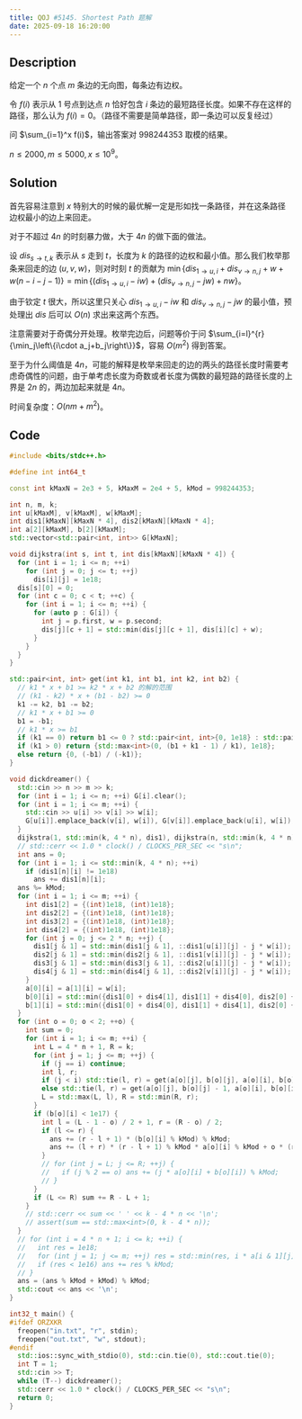 ```yaml
---
title: QOJ #5145. Shortest Path 题解
date: 2025-09-18 16:20:00
---
```


## Description

给定一个 $n$ 个点 $m$ 条边的无向图，每条边有边权。

令 $f(i)$ 表示从 $1$ 号点到达点 $n$ 恰好包含 $i$ 条边的最短路径长度。如果不存在这样的路径，那么认为 $f(i) = 0$。（路径不需要是简单路径，即一条边可以反复经过）

问 $\sum_{i=1}^x f(i)$，输出答案对 $998244353$ 取模的结果。

$n\leq 2000,m\leq 5000,x\leq 10^9$。

## Solution

首先容易注意到 $x$ 特别大的时候的最优解一定是形如找一条路径，并在这条路径边权最小的边上来回走。

对于不超过 $4n$ 的时刻暴力做，大于 $4n$ 的做下面的做法。

设 $dis_{s\to t,k}$ 表示从 $s$ 走到 $t$，长度为 $k$ 的路径的边权和最小值。那么我们枚举那条来回走的边 $(u,v,w)$，则对时刻 $t$ 的贡献为 $\displaystyle\min{\left\{dis_{1\to u,i}+dis_{v\to n,j}+w+w(n-i-j-1)\right\}}=\min\left\{(dis_{1\to u,i}-iw)+(dis_{v\to n,j}-jw)+nw\right\}$。

由于钦定 $t$ 很大，所以这里只关心 $dis_{1\to u,i}-iw$ 和 $dis_{v\to n,j}-jw$ 的最小值，预处理出 $dis$ 后可以 $O(n)$ 求出来这两个东西。

注意需要对于奇偶分开处理。枚举完边后，问题等价于问 $\sum_{i=l}^{r}{\min_j\left\{i\cdot a_j+b_j\right\}}$，容易 $O(m^2)$ 得到答案。

至于为什么阈值是 $4n$，可能的解释是枚举来回走的边的两头的路径长度时需要考虑奇偶性的问题，由于单考虑长度为奇数或者长度为偶数的最短路的路径长度的上界是 $2n$ 的，两边加起来就是 $4n$。

时间复杂度：$O(nm+m^2)$。

## Code

```cpp
#include <bits/stdc++.h>

#define int int64_t

const int kMaxN = 2e3 + 5, kMaxM = 2e4 + 5, kMod = 998244353;

int n, m, k;
int u[kMaxM], v[kMaxM], w[kMaxM];
int dis1[kMaxN][kMaxN * 4], dis2[kMaxN][kMaxN * 4];
int a[2][kMaxM], b[2][kMaxM];
std::vector<std::pair<int, int>> G[kMaxN];

void dijkstra(int s, int t, int dis[kMaxN][kMaxN * 4]) {
  for (int i = 1; i <= n; ++i)
    for (int j = 0; j <= t; ++j)
      dis[i][j] = 1e18;
  dis[s][0] = 0;
  for (int c = 0; c < t; ++c) {
    for (int i = 1; i <= n; ++i) {
      for (auto p : G[i]) {
        int j = p.first, w = p.second;
        dis[j][c + 1] = std::min(dis[j][c + 1], dis[i][c] + w);
      }
    }
  }
}

std::pair<int, int> get(int k1, int b1, int k2, int b2) {
  // k1 * x + b1 >= k2 * x + b2 的解的范围
  // (k1 - k2) * x + (b1 - b2) >= 0
  k1 -= k2, b1 -= b2;
  // k1 * x + b1 >= 0
  b1 = -b1;
  // k1 * x >= b1
  if (k1 == 0) return b1 <= 0 ? std::pair<int, int>{0, 1e18} : std::pair<int, int>{1e18, 0};
  if (k1 > 0) return {std::max<int>(0, (b1 + k1 - 1) / k1), 1e18};
  else return {0, (-b1) / (-k1)};
}

void dickdreamer() {
  std::cin >> n >> m >> k;
  for (int i = 1; i <= n; ++i) G[i].clear();
  for (int i = 1; i <= m; ++i) {
    std::cin >> u[i] >> v[i] >> w[i];
    G[u[i]].emplace_back(v[i], w[i]), G[v[i]].emplace_back(u[i], w[i]);
  }
  dijkstra(1, std::min(k, 4 * n), dis1), dijkstra(n, std::min(k, 4 * n), dis2);
  // std::cerr << 1.0 * clock() / CLOCKS_PER_SEC << "s\n";
  int ans = 0;
  for (int i = 1; i <= std::min(k, 4 * n); ++i)
    if (dis1[n][i] != 1e18)
      ans += dis1[n][i];
  ans %= kMod;
  for (int i = 1; i <= m; ++i) {
    int dis1[2] = {(int)1e18, (int)1e18};
    int dis2[2] = {(int)1e18, (int)1e18};
    int dis3[2] = {(int)1e18, (int)1e18};
    int dis4[2] = {(int)1e18, (int)1e18};
    for (int j = 0; j <= 2 * n; ++j) {
      dis1[j & 1] = std::min(dis1[j & 1], ::dis1[u[i]][j] - j * w[i]);
      dis2[j & 1] = std::min(dis2[j & 1], ::dis1[v[i]][j] - j * w[i]);
      dis3[j & 1] = std::min(dis3[j & 1], ::dis2[u[i]][j] - j * w[i]);
      dis4[j & 1] = std::min(dis4[j & 1], ::dis2[v[i]][j] - j * w[i]);
    }
    a[0][i] = a[1][i] = w[i];
    b[0][i] = std::min({dis1[0] + dis4[1], dis1[1] + dis4[0], dis2[0] + dis3[1], dis2[1] + dis3[0]});
    b[1][i] = std::min({dis1[0] + dis4[0], dis1[1] + dis4[1], dis2[0] + dis3[0], dis2[1] + dis3[1]});
  }
  for (int o = 0; o < 2; ++o) {
    int sum = 0;
    for (int i = 1; i <= m; ++i) {
      int L = 4 * n + 1, R = k;
      for (int j = 1; j <= m; ++j) {
        if (j == i) continue;
        int l, r;
        if (j < i) std::tie(l, r) = get(a[o][j], b[o][j], a[o][i], b[o][i]);
        else std::tie(l, r) = get(a[o][j], b[o][j] - 1, a[o][i], b[o][i]);
        L = std::max(L, l), R = std::min(R, r);
      }
      if (b[o][i] < 1e17) {
        int l = (L - 1 - o) / 2 + 1, r = (R - o) / 2;
        if (l <= r) {
          ans += (r - l + 1) * (b[o][i] % kMod) % kMod;
          ans += (l + r) * (r - l + 1) % kMod * a[o][i] % kMod + o * (r - l + 1) * (a[o][i] % kMod) % kMod;
        }
        // for (int j = L; j <= R; ++j) {
        //   if (j % 2 == o) ans += (j * a[o][i] + b[o][i]) % kMod;
        // }
      }
      if (L <= R) sum += R - L + 1;
    }
    // std::cerr << sum << ' ' << k - 4 * n << '\n';
    // assert(sum == std::max<int>(0, k - 4 * n));
  }
  // for (int i = 4 * n + 1; i <= k; ++i) {
  //   int res = 1e18;
  //   for (int j = 1; j <= m; ++j) res = std::min(res, i * a[i & 1][j] + b[i & 1][j]);
  //   if (res < 1e16) ans += res % kMod;
  // }
  ans = (ans % kMod + kMod) % kMod;
  std::cout << ans << '\n';
}

int32_t main() {
#ifdef ORZXKR
  freopen("in.txt", "r", stdin);
  freopen("out.txt", "w", stdout);
#endif
  std::ios::sync_with_stdio(0), std::cin.tie(0), std::cout.tie(0);
  int T = 1;
  std::cin >> T;
  while (T--) dickdreamer();
  std::cerr << 1.0 * clock() / CLOCKS_PER_SEC << "s\n";
  return 0;
}
```